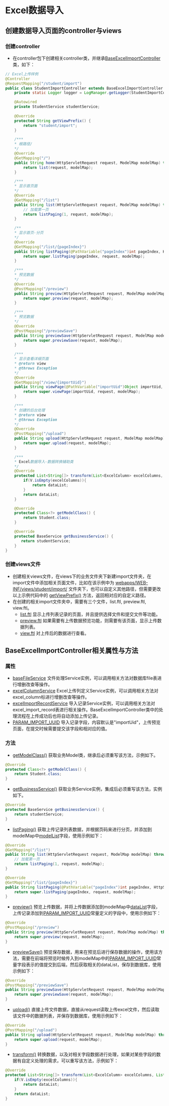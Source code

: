 # Excel数据导入

## 创建数据导入页面的controller与views

### 创建controller

* 在controller包下创建相关controller类，并继承[BaseExcelImportController]()类，如下：

```java
// Excel上传样例
@Controller
@RequestMapping("/student/import")
public class StudentImportController extends BaseExcelImportController {
    private static Logger logger = LogManager.getLogger(StudentImportController.class);

    @Autowired
    private StudentService studentService;
    
    @Override
    protected String getViewPrefix() {
        return "student/import";
    }

    /***
    * 根路径/
    */
    @Override
    @GetMapping("/")
    public String home(HttpServletRequest request, ModelMap modelMap) throws Exception {
        return list(request, modelMap);
    }

    /***
    * 显示首页面
    */
    @Override
    @GetMapping("/list")
    public String list(HttpServletRequest request, ModelMap modelMap) throws Exception {
        // 加载第一页
        return listPaging(1, request, modelMap);
    }

    /**
    * 显示首页-分页
    */
    @Override
    @GetMapping("/list/{pageIndex}")
    public String listPaging(@PathVariable("pageIndex")int pageIndex, HttpServletRequest request, ModelMap modelMap) throws Exception{
        return super.listPaging(pageIndex, request, modelMap);
    }

    /***
    * 预览数据
    */
    @Override
    @PostMapping("/preview")
    public String preview(HttpServletRequest request, ModelMap modelMap) throws Exception {
        return super.preview(request, modelMap);
    }

    /***
    * 预览数据
    */
    @Override
    @PostMapping("/previewSave")
    public String previewSave(HttpServletRequest request, ModelMap modelMap) throws Exception {
        return super.previewSave(request, modelMap);
    }

    /***
    * 显示查看详细页面
    * @return view
    * @throws Exception
    */
    @Override
    @GetMapping("/view/{importUid}")
    public String viewPage(@PathVariable("importUid")Object importUid, HttpServletRequest request, ModelMap modelMap) throws Exception {
        return super.viewPage(importUid, request, modelMap);
    }

    /***
    * 创建的后台处理
    * @return view
    * @throws Exception
    */
    @Override
    @PostMapping("/upload")
    public String upload(HttpServletRequest request, ModelMap modelMap) throws Exception {
        return super.upload(request, modelMap);
    }

    /***
    * Excel数据导入-数据转换辅助类
    */
    @Override
    protected List<String[]> transform(List<ExcelColumn> excelColumns, List<String[]> dataList, boolean isPreview) throws Exception{
        if(V.isEmpty(excelColumns)){
            return dataList;
        }
        return dataList;
    }

    @Override
    protected Class<?> getModelClass() {
        return Student.class;
    }

    @Override
    protected BaseService getBusinessService() {
       return studentService;
    }
}
```

### 创建views文件

* 创建相关views文件，在views下的业务文件夹下新建import文件夹，在import文件中添加相关页面文件，比如在该示例中为 [webapps/WEB-INF/views/student/import/]() 文件夹下，也可以自定义其他路径，但需要更改以上示例代码中的 [getViewPrefix()]() 方法，返回相对应的自定义路径。
* 在创建的相关import文件夹中，需要有三个文件，list.ftl, preview.ftl, view.ftl。
    * [list.ftl]() 显示上传列表记录的页面，并且提供选择文件和提交文件等功能。
    * [preview.ftl]() 如果需要有上传数据预览功能，则需要有该页面，显示上传数据列表。
    * [view.ftl]() 对上传后的数据进行查看。

## BaseExcelImportController相关属性与方法

### 属性

* [baseFileService]() 文件处理Service实例，可以调用相关方法对数据库file表进行增删改查等操作。
* [excelColumnService]() Excel上传列定义Service实例，可以调用相关方法对excel_column标进行增删改查等操作。
* [excelImportRecordService]() 导入记录Service实例，可以调用相关方法对excel_import_record表进行相关操作。BaseExcelImportController类中的处理流程在上传成功后也将自动添加上传记录。
* [PARAM_IMPORT_UUID]() 导入记录字段，内容默认是"importUid"，上传预览页面，在提交时候需要提交该字段和相对应的值。

### 方法

* [getModelClass()]() 获取业务Model类，继承后必须重写该方法，示例如下。

```java
@Override
protected Class<?> getModelClass() {
    return Student.class;
}
```

* [getBusinessService()]() 获取业务Service实例，集成后必须重写该方法，实例如下。

```java
@Override
protected BaseService getBusinessService() {
    return studentService;
}
```

* [listPaging()]() 获取上传记录列表数据，并根据页码来进行分页，并添加到modelMap中[modelList]()字段，使用示例如下：

```java
@Override
@GetMapping("/list")
public String list(HttpServletRequest request, ModelMap modelMap) throws Exception {
    // 加载第一页
    return listPaging(1, request, modelMap);
}

@Override
@GetMapping("/list/{pageIndex}")
public String listPaging(@PathVariable("pageIndex")int pageIndex, HttpServletRequest request, ModelMap modelMap) throws Exception{
    return super.listPaging(pageIndex, request, modelMap);
}
```

* [preview()]() 预览上传数据，并将上传数据添加到modelMap中[dataList]()字段，上传记录添加到[PARAM_IMPORT_UUID]()常量定义的字段中，使用示例如下：

```java
@Override
@PostMapping("/preview")
public String preview(HttpServletRequest request, ModelMap modelMap) throws Exception {
    return super.preview(request, modelMap);
}
```

* [previewSave()]() 预览保存数据，用来在预览后进行保存数据的操作，使用该方法，需要在前端将预览时候传入到modelMap中的[PARAM_IMPORT_UUID]()常量字段表示的值提交到后端，然后获取相关的dataList，保存到数据库，使用示例如下：

```java
@Override
@PostMapping("/previewSave")
public String previewSave(HttpServletRequest request, ModelMap modelMap) throws Exception {
    return super.previewSave(request, modelMap);
}
```

* [upload()]() 直接上传文件数据，直接从request读取上传excel文件，然后读取该文件中的数据列表，并保存到数据库，使用示例如下：

```java
@Override
@PostMapping("/upload")
public String upload(HttpServletRequest request, ModelMap modelMap) throws Exception {
    return super.upload(request, modelMap);
}
```

* [transform()]() 转换数据，以及对相关字段数据进行处理，如果对某些字段的数据有自定义处理的需求，可以重写该方法，示例如下：

```java
@Override
protected List<String[]> transform(List<ExcelColumn> excelColumns, List<String[]> dataList, boolean isPreview) throws Exception{
    if(V.isEmpty(excelColumns)){
        return dataList;
    }
    return dataList;
}
```